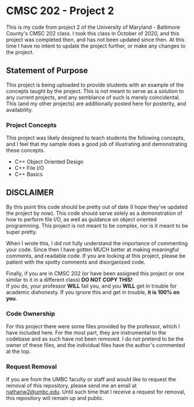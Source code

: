 # CMSC 202 - Project 2
This is my code from project 2 of the University of Maryland - Baltimore County's CMSC 202 class. I took this class in October of 2020, and this project was completed then, and has not been updated since then. At this time I have no intent to update the project further, or make any changes to the project.

## Statement of Purpose
This project is being uploaded to provide students with an example of the concepts taught by the project. This is not meant to serve as a solution to any current projects, and any semblance of such is merely coincidental. This (and my other projects) are additionally posted here for posterity, and availability.

### Project Concepts
This project was likely designed to teach students the following concepts, and I feel that my sample does a good job of illustrating and demonstrating these concepts.
- C++ Object Oriented Design
- C++ File I/O
- C++ Basics

## DISCLAIMER
By this point this code should be pretty out of date (I hope they've updated the project by now). This code should serve solely as a demonstration of how to perform file I/O, as well as guidance on object oriented programming. This project is not meant to be complex, nor is it meant to be super pretty.  

When I wrote this, I did not fully understand the importance of commenting your code. Since then I have gotten MUCH better at making meaningful comments, and readable code. If you are looking at this project, please be patient with the spotty comments and disorganized code.

Finally, if you are in CMSC 202 (or have been assigned this project or one similar to it in a different class) **DO NOT COPY THIS!**  
If you do, your professor **WILL** fail you, and you **WILL** get in trouble for academic dishonesty. If you ignore this and get in trouble, **it is 100% on you**.

### Code Ownership
For this project there were some files provided by the professor, which I have included here. For the most part, they are instrumental to the codebase and as such have not been removed. I do not pretend to be the owner of these files, and the individual files have the author's commented at the top.

### Request Removal
If you are from the UMBC faculty or staff and would like to request the removal of this repository, please send me an email at nathanw2@umbc.edu. Until such time that I receive a request for removal, this repository will remain up and public.
